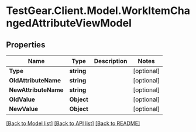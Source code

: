 # TestGear.Client.Model.WorkItemChangedAttributeViewModel

## Properties

Name | Type | Description | Notes
------------ | ------------- | ------------- | -------------
**Type** | **string** |  | [optional] 
**OldAttributeName** | **string** |  | [optional] 
**NewAttributeName** | **string** |  | [optional] 
**OldValue** | **Object** |  | [optional] 
**NewValue** | **Object** |  | [optional] 

[[Back to Model list]](../README.md#documentation-for-models) [[Back to API list]](../README.md#documentation-for-api-endpoints) [[Back to README]](../README.md)

